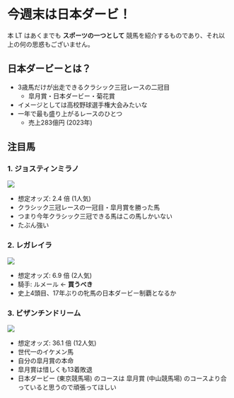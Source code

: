 # 今週末は日本ダービ！

本 LT はあくまでも **スポーツの一つとして** 競馬を紹介するものであり、それ以上の何の思惑もございません。

## 日本ダービーとは？

- 3歳馬だけが出走できるクラシック三冠レースの二冠目
  - 皐月賞・日本ダービー・菊花賞
- イメージとしては高校野球選手権大会みたいな
- 一年で最も盛り上がるレースのひとつ
  - 売上283億円 (2023年)

## 注目馬

### 1. ジョスティンミラノ

<img src="./images/image1.jpeg" class="img-80" />

- 想定オッズ: 2.4 倍 (1人気)
- クラシック三冠レースの一冠目・皐月賞を勝った馬
- つまり今年クラシック三冠できる馬はこの馬しかいない
- たぶん強い

### 2. レガレイラ

<img src="./images/image2.webp" class="img-80" />

- 想定オッズ: 6.9 倍 (2人気)
- 騎手: ルメール ← **買うべき**
- 史上4頭目、17年ぶりの牝馬の日本ダービー制覇となるか

### 3. ビザンチンドリーム

<img src="./images/image3.png" class="img-80" />

- 想定オッズ: 36.1 倍 (12人気)
- 世代一のイケメン馬
- 自分の皐月賞の本命
- 皐月賞は惜しくも13着敗退
- 日本ダービー (東京競馬場) のコースは 皐月賞 (中山競馬場) のコースより合っていると思うので頑張ってほしい